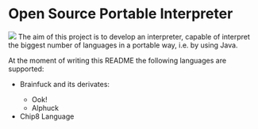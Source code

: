 <h1>Open Source Portable Interpreter</h1>
<img src="https://travis-ci.org/herrBez/PortableInterpreter.svg?branch=master"/>
The aim of this project is to develop an interpreter, capable
of interpret the biggest number of languages in a portable way,
i.e. by using Java. 

At the moment of writing this README
the following languages are supported:
<ul>
    <li>Brainfuck and its derivates:</li>
        <ul>
            <li>Ook!</li>
            <li>Alphuck</li>
        </ul>
    <li>Chip8 Language </li>
</ul>

